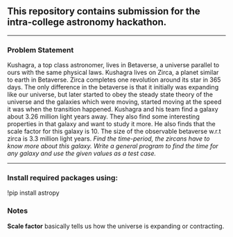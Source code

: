 
## This repository contains submission for the intra-college astronomy hackathon.
---
### Problem Statement


Kushagra, a top class astronomer, lives in Betaverse, a universe parallel to ours
with the same physical laws. Kushagra lives on Zirca, a planet similar to earth in
Betaverse. Zirca completes one revolution around its star in 365 days. The only
difference in the betaverse is that it initially was expanding like our universe, but
later started to obey the steady state theory of the universe and the galaxies
which were moving, started moving at the speed it was when the transition
happened. Kushagra and his team find a galaxy about 3.26 million light years
away. They also find some interesting properties in that galaxy and want to study
it more. He also finds that the scale factor for this galaxy is 10. The size of the
observable betaverse w.r.t zirca is 3.3 million light years. *Find the time-period,
the zircans have to know more about this galaxy.
Write a general program to find the time for any galaxy and use the given values
as a test case.*
<hr/>

### Install required packages using:

!pip install astropy

### Notes

**Scale factor**
basically tells us how the universe is expanding or contracting.
 
 
 

